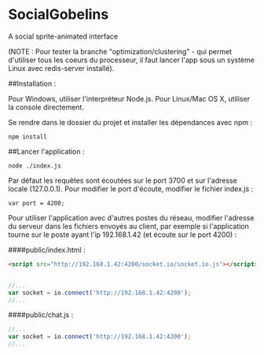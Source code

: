 SocialGobelins
==============

A social sprite-animated interface

(NOTE : Pour tester la branche "optimization/clustering" - qui permet d'utiliser tous les coeurs du processeur, il faut lancer l'app sous un système Linux avec redis-server installé).


##Installation :

Pour Windows, utiliser l'interpréteur Node.js. Pour Linux/Mac OS X, utiliser la console directement.

Se rendre dans le dossier du projet et installer les dépendances avec npm :

```npm install```

##Lancer l'application :

```node ./index.js```

Par défaut les requêtes sont écoutées sur le port 3700 et sur l'adresse locale (127.0.0.1). Pour modifier le port d'écoute, modifier le fichier index.js :

```
var port = 4200;
``` 
        
Pour utiliser l'application avec d'autres postes du réseau, modifier l'adresse du serveur dans les fichiers envoyés au client,
par exemple si l'application tourne sur le poste ayant l'ip 192.168.1.42 (et écoute sur le port 4200) :
        
####public/index.html :   
        
```html
<script src="http://192.168.1.42:4200/socket.io/socket.io.js"></script>
```
```js

//...
var socket = io.connect('http://192.168.1.42:4200');
//...
```

####public/chat.js : 
        
```js
//...
var socket = io.connect('http://192.168.1.42:4200');
//...
 ```





